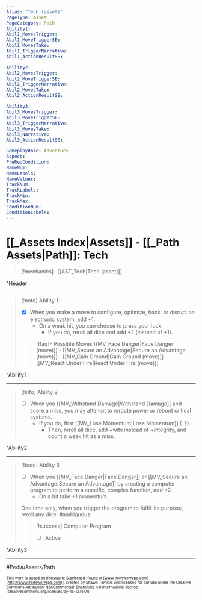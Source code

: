 ```yaml
---
Alias: "Tech (asset)"
PageType: Asset
PageCategory: Path
Ability1:
Abil1_MovesTrigger:
Abil1_MoveTriggerSE:
Abil1_MovesTake:
Abil1_TriggerNarrative:
Abil1_ActionResultSE:

Ability2:
Abil2_MovesTrigger:
Abil2_MoveTriggerSE:
Abil2_TriggerNarrative:
Abil2_MovesTake:
Abil2_ActionResultSE:

Ability3:
Abil3_MovesTrigger:
Abil3_MoveTriggerSE:
Abil3_TriggerNarrative:
Abil3_MovesTake:
Abil3_Narrative:
Abil3_ActionResultSE:

GameplayRole: Adventure
Aspect:
PreReqCondition: 
NameNum:
NameLabels:
NameValues:
TrackNum:
TrackLabels:
TrackMin:
TrackMax:
ConditionNum:
ConditionLabels:
---
```

# [[_Assets Index|Assets]] - [[_Path Assets|Path]]: Tech

> [!mechanics]- [[AST_Tech|Tech (asset)]]

^Header

___
> [!note] Ability 1
> - [x] When you make a move to configure, optimize, hack, or disrupt an electronic system, add +1. 
> 	- On a weak hit, you can choose to press your luck. 
> 		- If you do, reroll all dice and add +2 (instead of +1).
> > [!faq]- Possible Moves
> > [[MV_Face Danger|Face Danger (move)]] - [[MV_Secure an Advantage|Secure an Advantage (move)]] - [[MV_Gain Ground|Gain Ground (move)]] - [[MV_React Under Fire|React Under Fire (move)]]

^Ability1

___
> [!info] Ability 2
> - [ ] When you [[MV_Withstand Damage|Withstand Damage]] and score a miss, you may attempt to reroute power or reboot critical systems. 
> 	- If you do, first [[MV_Lose Momentum|Lose Momentum]] (-2). 
> 		- Then, reroll all dice, add +wits instead of +integrity, and count a weak hit as a miss.

^Ability2

___
> [!todo] Ability 3
> - [ ] When you [[MV_Face Danger|Face Danger]] or [[MV_Secure an Advantage|Secure an Advantage]] by creating a computer program to perform a specific, complex function, add +2.
> 	- On a hit take +1 momentum. 
> 
> One time only, when you trigger the program to fulfill its purpose, reroll any dice. #ambiguous
> > [!success] Computer Program
> > - [ ] Active

^Ability3

___

#Pedia/Assets/Path 

<font size=-2>This work is based on Ironsworn: Starforged (found at [www.ironswornrpg.com](http://www.ironswornrpg.com)), created by Shawn Tomkin, and licensed for our use under the Creative Commons Attribution-NonCommercial-ShareAlike 4.0 International license  (creativecommons.org/licenses/by-nc-sa/4.0/).</font>